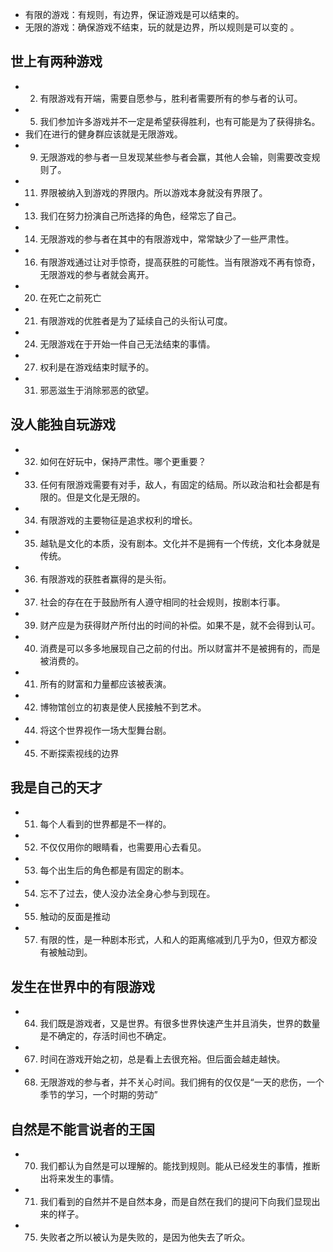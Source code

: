 - 有限的游戏：有规则，有边界，保证游戏是可以结束的。
- 无限的游戏：确保游戏不结束，玩的就是边界，所以规则是可以变的 。
## 世上有两种游戏
- 2. 有限游戏有开端，需要自愿参与，胜利者需要所有的参与者的认可。
- 5. 我们参加许多游戏并不一定是希望获得胜利，也有可能是为了获得排名。
- 我们在进行的健身群应该就是无限游戏。
- 9. 无限游戏的参与者一旦发现某些参与者会赢，其他人会输，则需要改变规则了。
- 11. 界限被纳入到游戏的界限内。所以游戏本身就没有界限了。
- 13. 我们在努力扮演自己所选择的角色，经常忘了自己。
- 14. 无限游戏的参与者在其中的有限游戏中，常常缺少了一些严肃性。
- 16. 有限游戏通过让对手惊奇，提高获胜的可能性。当有限游戏不再有惊奇，无限游戏的参与者就会离开。
- 20. 在死亡之前死亡
- 21. 有限游戏的优胜者是为了延续自己的头衔认可度。
- 24. 无限游戏在于开始一件自己无法结束的事情。
- 27. 权利是在游戏结束时赋予的。
- 31. 邪恶滋生于消除邪恶的欲望。
## 没人能独自玩游戏
- 32. 如何在好玩中，保持严肃性。哪个更重要？
- 33. 任何有限游戏需要有对手，敌人，有固定的结局。所以政治和社会都是有限的。但是文化是无限的。
- 34. 有限游戏的主要物征是追求权利的增长。
- 35. 越轨是文化的本质，没有剧本。文化并不是拥有一个传统，文化本身就是传统。
- 36. 有限游戏的获胜者赢得的是头衔。
- 37. 社会的存在在于鼓励所有人遵守相同的社会规则，按剧本行事。
- 39. 财产应是为获得财产所付出的时间的补偿。如果不是，就不会得到认可。
- 40. 消费是可以多多地展现自己之前的付出。所以财富并不是被拥有的，而是被消费的。
- 41. 所有的财富和力量都应该被表演。
- 42. 博物馆创立的初衷是使人民接触不到艺术。
- 44. 将这个世界视作一场大型舞台剧。
- 45. 不断探索视线的边界
## 我是自己的天才
- 51. 每个人看到的世界都是不一样的。
- 52. 不仅仅用你的眼睛看，也需要用心去看见。
- 53. 每个出生后的角色都是有固定的剧本。
- 54. 忘不了过去，使人没办法全身心参与到现在。
- 55. 触动的反面是推动
- 57. 有限的性，是一种剧本形式，人和人的距离缩减到几乎为0，但双方都没有被触动到。
## 发生在世界中的有限游戏
- 64. 我们既是游戏者，又是世界。有很多世界快速产生并且消失，世界的数量是不确定的，存活时间也不确定。
- 67. 时间在游戏开始之初，总是看上去很充裕。但后面会越走越快。
- 68. 无限游戏的参与者，并不关心时间。我们拥有的仅仅是“一天的悲伤，一个季节的学习，一个时期的劳动”
## 自然是不能言说者的王国
- 70. 我们都认为自然是可以理解的。能找到规则。能从已经发生的事情，推断出将来发生的事情。
- 71. 我们看到的自然并不是自然本身，而是自然在我们的提问下向我们显现出来的样子。
- 75. 失败者之所以被认为是失败的，是因为他失去了听众。
